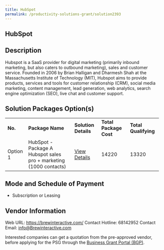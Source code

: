 ```yaml
---
title: HubSpot
permalink: /productivity-solutions-grant/solution2393
---
```


## HubSpot

## Description

Hubspot is a SaaS provider for digital marketing (primarily inbound marketing, but also caters to outbound marketing), sales and customer service. Founded in 2006 by Brian Halligan and Dharmesh Shah at the Massachusetts Institute of Technology (MIT), Hubspot aims to provide products, services and tools for customer relationship (CRM), social media marketing, content management, lead generation, web analytics, search engine optimization (SEO), live chat and customer support.

## Solution Packages Option(s)

<table>
<tr>
<td><b>No.</b></td>
<td><b>Package Name</b></td>
<td><b>Solution Details</b></td>
<td><b>Total Package Cost</b></td>
<td><b>Total Qualifying</b></td>
</tr>
<tr>
<td>Option 1</td>
<td>HubSpot - Package A Hubspot sales pro + marketing (1000 contacts)</td>
<td><a href='https://www.gobusiness.gov.sg/images/psg/Brew_Interactive_20200255_Desensitised_Annex_3_Part_1.pdf'>View Details</a></td>
<td>14220</td>
<td>13320</td>
</tr>
</table>

## Mode and Schedule of Payment

 - Subscription or Leasing

## Vendor Information

 Web URL: https://brewinteractive.com/
Contact Hotline: 68142952 
Contact Email: info@Brewinteractive.com 


Interested companies can get a quotation from the pre-approved vendor, before applying for the PSG through the <a href='https://www.businessgrants.gov.sg/'>Business Grant Portal (BGP)</a>.
